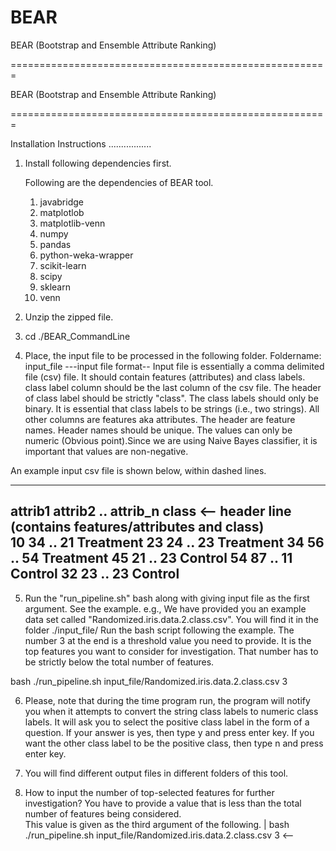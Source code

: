 # BEAR
BEAR (Bootstrap and Ensemble Attribute Ranking)

=======================================================

BEAR (Bootstrap and Ensemble Attribute Ranking)

=======================================================

Installation Instructions
.................
1. Install following dependencies first.



	Following are the dependencies of BEAR tool.
	1. javabridge
	2. matplotlob
	3. matplotlib-venn
	4. numpy
	5. pandas
	6. python-weka-wrapper
	7. scikit-learn
	8. scipy
	9. sklearn
	10. venn

2. Unzip the zipped file.
3. cd ./BEAR_CommandLine

4. Place, the input file to be processed in the following folder.
	Foldername:  input_file
---input file format--
Input file is essentially a comma delimited file (csv) file.
It should contain features (attributes) and class labels.
class label column should be the last column of the csv file.
The header of class label should be strictly "class".
The class labels should only be binary.
It is essential that class labels to be strings (i.e., two strings).
All other columns are features aka attributes. 
The header are feature names.
Header names should be unique.
The values can only be numeric (Obvious point).Since we are using Naive Bayes classifier, it is important that values are non-negative.

An example input csv file is shown below, within dashed lines.

-------------------------------------
attrib1  attrib2 .. attrib_n  class     <-- header line (contains features/attributes and class)	
10	 34	 .. 21	      Treatment
23	 24	 .. 23        Treatment
34	 56	 .. 54        Treatment
45	 21	 .. 23        Control
54	 87	 .. 11        Control
32 	 23	 .. 23	      Control
--------------------------------------

5. Run the "run_pipeline.sh" bash along with giving input file as the first argument.
   See the example.
	e.g., We have provided you an example data set called "Randomized.iris.data.2.class.csv".
     	      You will find it in the folder ./input_file/
	      Run the bash script following the example. 
	      The number 3 at the end is a threshold value you need to provide.
	      It is the top features you want to consider for investigation.
	      That number has to be strictly below the total number of features. 

bash ./run_pipeline.sh input_file/Randomized.iris.data.2.class.csv 3

6. Please, note that during the time program run, the program will notify you when it attempts to
   convert the string class labels to numeric class labels.
   It will ask you to select the positive class label in the form of a question.
   If your answer is yes, then type y and press enter key.
   If you want the other class label to be the positive class, then type n and press enter key.


7. You will find different output files in different folders of this tool. 

8. How to input the number of top-selected features for further investigation?
   You have to provide a value that is less than the total number of features being considered.   
   This value is given as the third argument of the following.      |
	bash ./run_pipeline.sh input_file/Randomized.iris.data.2.class.csv 3 <--

